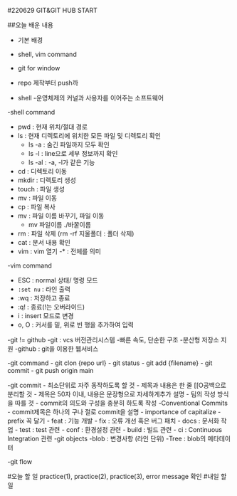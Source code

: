 #220629 GIT&GIT HUB START

##오늘 배운 내용
- 기본 배경
- shell, vim command
- git for window
- repo 제작부터 push까

- shell 
	-운영체제의 커널과 사용자를 이어주는 소프트웨어 

-shell command
 - pwd : 현재 위치/절대 경로
 - ls : 현재 디렉토리에 위치한 모든  파일 및 디렉토리  확인
 	- ls -a : 숨긴 파일까지 모두 확인
	- ls -l : line으로 세부 정보까지 확인
	- ls -al : -a, -l가 같은 기능
 - cd : 디렉토리 이동
 - mkdir : 디렉토리 생성
 - touch : 파일 생성
 - mv : 파일 이동
 - cp : 파일 복사
 - mv : 파일 이름 바꾸기, 파일 이동
 	- mv 파일이름 ./바꿀이름
 - rm : 파일 삭제 (rm -rf 지울폴더 : 폴더 삭제)
 - cat : 문서 내용 확인
 - vim : vim 열기
 -* : 전체를 의미

-vim command 
 - ESC : normal 상태/ 명령 모드
 - `:set nu` : 라인 출력
 - :wq : 저장하고 종료
 - :q! : 종료(!는 오버라이드)
 - i : insert 모드로 변경
 - o, O : 커서를 밑, 위로 빈 행을 추가하여 입력
 
-git != github 
 	-git : vcs 버전관리시스템
		-빠른 속도, 단순한 구조 
		-분산형 저장소 지원
	-github : git을 이용한 웹서비스 

-git command 
	- git clon {repo url}
	- git status
	- git add {filename}
	- git commit 
	- git push origin main

-git commit 
	- 최소단위로 자주 동작하도록 할 것
	- 제목과 내용은 한 줄 [[O공백으로 분리할 것
	- 제목은 50자 이내, 내용은 문장형으로 자세하게추가 설명
	- 팀의 작성 방식을 따를 것
	- commit의 의도와 구성을 충분히 하도록 작성
-Conventional Commits
	- commit제목은 하나의 구나 절로 commit을 설명
	- importance of capitalize
	- prefix 꼭 달기 
		- feat : 기능 개발
		- fix : 오류 개선 혹은 버그 패치
		- docs : 문서화 작업
		- test : test 관련
		- conf : 환경설정 관련
		- build : 빌드 관련
		- ci : Continuous Integration 관련
-git objects
	-blob : 변경사항 (라인 단위)
	-Tree : blob의 메타데이터 

-git flow

#오늘 할 일
practice(1), practice(2), practice(3), error message 확인
#내일 할 일
